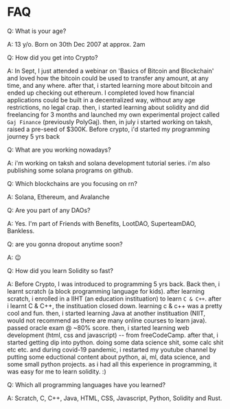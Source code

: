 # FAQ

Q: What is your age?

A: 13 y/o. Born on 30th Dec 2007 at approx. 2am

Q: How did you get into Crypto?

A: In Sept, I just attended a webinar on 'Basics of Bitcoin and Blockchain' and loved how the bitcoin could be used to transfer any amount, at any time, and any where. after that, i started learning more about bitcoin and ended up checking out ethereum. I completed loved how financial applications could be built in a decentralized way, without any age restrictions, no legal crap. then, i started learning about solidity and did freelancing for 3 months and launched my own experimental project called `Gaj Finance` (previously PolyGaj). then, in july i started working on taksh, raised a pre-seed of $300K. Before crypto, i'd started my programming journey 5 yrs back

Q: What are you working nowadays?

A: i'm working on taksh and solana development tutorial series. i'm also publishing some solana programs on github.

Q: Which blockchains are you focusing on rn?

A: Solana, Ethereum, and Avalanche

Q: Are you part of any DAOs?

A: Yes. I'm part of Friends with Benefits, LootDAO, SuperteamDAO, Bankless.

Q: are you gonna dropout anytime soon?

A: 😉

Q: How did you learn Solidity so fast?

A: Before Crypto, I was introduced to programming 5 yrs back. Back then, i learnt scratch (a block programming language for kids). after learning scratch, i enrolled in a IIHT (an education instituation) to learn `C & C++`. after i learnt C & C++, the instituation closed down. learning c & c++ was a pretty cool and fun. then, i started learning Java at another instituation (NIIT, would not recommend as there are many online courses to learn java). passed oracle exam @ ~80% score. then, i started learning web development (html, css and javascript) -- from freeCodeCamp. after that, i started getting dip into python. doing some data science shit, some calc shit etc etc. and during covid-19 pandemic, i restarted my youtube channel by putting some eductional content about python, ai, ml, data science, and some small python projects. as i had all this experience in programming, it was easy for me to learn solidity. :)

Q: Which all programming languages have you learned?

A: Scratch, C, C++, Java, HTML, CSS, Javascript, Python, Solidity and Rust.
